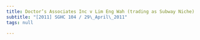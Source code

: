 ```yaml
---
title: Doctor’s Associates Inc v Lim Eng Wah (trading as Subway Niche)
subtitle: "[2011] SGHC 104 / 29\_April\_2011"
tags: null

---
```


